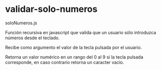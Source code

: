 # validar-solo-numeros

soloNumeros.js

Función recursiva en javascript que valida que un usuario sólo introduzca números desde el teclado.

Recibe como argumento el valor de la tecla pulsada por el usuario.

Retorna un valor numérico en un rango del 0 al 9 si la tecla pulsada corresponde, en caso contrario retorna un caracter vacío.

